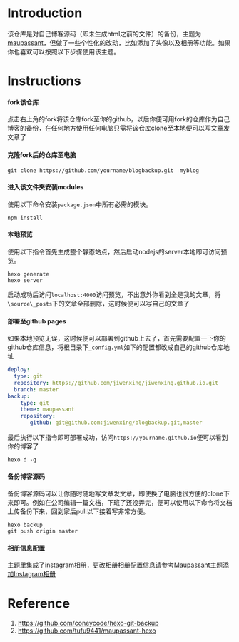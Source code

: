 # Introduction
该仓库是对自己博客源码（即未生成html之前的文件）的备份，主题为[maupassant](https://github.com/tufu9441/maupassant-hexo)，但做了一些个性化的改动，比如添加了头像以及相册等功能。如果你也喜欢可以按照以下步骤使用该主题。

# Instructions

#### fork该仓库  

点击右上角的fork将该仓库fork至你的github，以后你便可用fork的仓库作为自己博客的备份，在任何地方使用任何电脑只需将该仓库clone至本地便可以写文章发文章了
   
#### 克隆fork后的仓库至电脑 

```git
git clone https://github.com/yourname/blogbackup.git  myblog   
```

#### 进入该文件夹安装modules 

使用以下命令安装`package.json`中所有必需的模块。     
```git
npm install
```

#### 本地预览    

使用以下指令首先生成整个静态站点，然后启动nodejs的server本地即可访问预览。          
```git
hexo generate
hexo server
```
启动成功后访问`localhost:4000`访问预览，不出意外你看到全是我的文章，将`\source\_posts`下的文章全部删除，这时候便可以写自己的文章了

#### 部署至github pages

如果本地预览无误，这时候便可以部署到github上去了，首先需要配置一下你的github仓库信息，将根目录下`_config.yml`如下的配置都改成自己的github仓库地址
```yml
deploy:
  type: git
  repository: https://github.com/jiwenxing/jiwenxing.github.io.git
  branch: master
backup:
    type: git
    theme: maupassant
    repository:
       github: git@github.com:jiwenxing/blogbackup.git,master
```
最后执行以下指令即可部署成功，访问`https://yourname.github.io`便可以看到你的博客了
```
hexo d -g
```

#### 备份博客源码

备份博客源码可以让你随时随地写文章发文章，即使换了电脑也很方便的clone下来即可。例如在公司编辑一篇文档，下班了还没弄完，便可以使用以下命令将文档上传备份下来，回到家后pull以下接着写非常方便。

```git
hexo backup     
git push origin master
```

#### 相册信息配置
主题里集成了instagram相册，更改相册相册配置信息请参考[Maupassant主题添加Instagram相册](http://jverson.com/2015/12/29/instagram/)


# Reference 
1. https://github.com/coneycode/hexo-git-backup
2. https://github.com/tufu9441/maupassant-hexo
